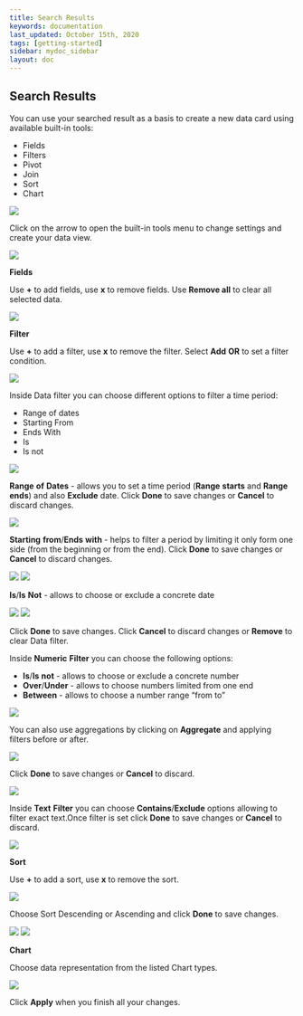 ```yaml
---
title: Search Results
keywords: documentation
last_updated: October 15th, 2020
tags: [getting-started]
sidebar: mydoc_sidebar
layout: doc
---
```


## Search Results

You can use your searched result as a basis to create a new data card using available built-in tools:
 - Fields
 - Filters
 - Pivot
 - Join
 - Sort
 - Chart
 
<img src="/media/user-guide/searchres_1.png" class="image-doc p-3">

Click on the arrow to open the built-in tools menu to change settings and create your data view.

<img src="/media/user-guide/searchres_2.png" class="image-doc p-3">

**Fields**

Use **+** to add fields, use **х** to remove fields. Use **Remove all** to clear all selected data. 

<img src="/media/user-guide/searchres_3.png" class="image-doc p-3">

**Filter**

Use **+** to add a filter, use **х** to remove the filter. Select **Add** **OR** to set a filter condition. 

<img src="/media/user-guide/searchres_4.png" class="image-doc p-3">

Inside Data filter you can choose different options to filter a time period:

 - Range of dates
 - Starting From
 - Ends With
 - Is
 - Is not

<img src="/media/user-guide/searchres_5.png" class="image-doc p-3">

**Range** **of** **Dates** - allows you to set a time period (**Range** **starts** and **Range** **ends**) and also **Exclude** date. Click **Done** to save changes or **Cancel** to discard changes.

<img src="/media/user-guide/searchres_6.png" class="image-doc p-3">

**Starting** **from**/**Ends** **with** - helps to filter a period by limiting it only form one side (from the beginning or from the end). Click **Done** to save changes or **Cancel** to discard changes.

<img src="/media/user-guide/searchres_7.png" class="image-doc p-3">

<img src="/media/user-guide/searchres_8.png" class="image-doc p-3">

**Is**/**Is** **Not** - allows to choose or exclude a concrete date

<img src="/media/user-guide/searchres_9.png" class="image-doc p-3">

<img src="/media/user-guide/searchres_10.png" class="image-doc p-3">

Click **Done** to save changes. Click **Cancel** to discard changes or **Remove** to clear Data filter.

Inside **Numeric** **Filter** you can choose the following options:
 - **Is**/**Is** **not** - allows to choose or exclude a concrete number
 - **Over**/**Under** - allows to choose numbers limited from one end
 - **Between** - allows to choose a number range “from to”

<img src="/media/user-guide/searchres_11.png" class="image-doc p-3">

You can also use aggregations by clicking on **Aggregate** and applying filters before or after.

<img src="/media/user-guide/searchres_12.png" class="image-doc p-3">

Click **Done** to save changes or **Cancel** to discard.

<img src="/media/user-guide/searchres_13.png" class="image-doc p-3">

Inside **Text** **Filter** you can choose **Contains**/**Exclude** options  allowing to filter exact text.Once filter is set click **Done** to save changes or **Cancel** to discard.

<img src="/media/user-guide/searchres_14.png" class="image-doc p-3">

**Sort**

Use **+** to add a sort, use **х** to remove the sort.

<img src="/media/user-guide/searchres_15.png" class="image-doc p-3">

Choose Sort Descending or Ascending and click **Done** to save changes.

<img src="/media/user-guide/searchres_16.png" class="image-doc p-3"> 

<img src="/media/user-guide/searchres_17.png" class="image-doc p-3"> 

**Chart**

Choose data representation from the listed Chart types.

<img src="/media/user-guide/searchres_18.png" class="image-doc p-3"> 

Click **Apply** when you finish all your changes.














